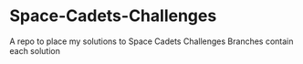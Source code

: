 # Space-Cadets-Challenges
A repo to place my solutions to Space Cadets Challenges
Branches contain each solution
